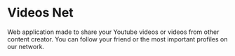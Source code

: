 # Videos Net

Web application made to share your Youtube videos or videos from other content creator. You can follow your friend or the most important profiles on our network.

